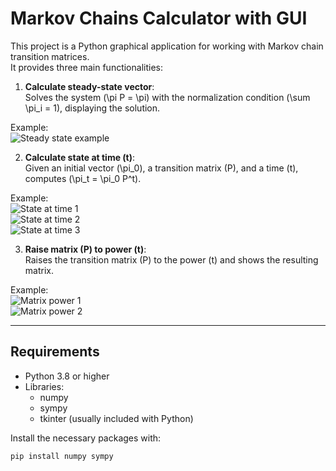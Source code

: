 # Markov Chains Calculator with GUI

This project is a Python graphical application for working with Markov chain transition matrices.  
It provides three main functionalities:

1. **Calculate steady-state vector**:  
   Solves the system \(\pi P = \pi\) with the normalization condition \(\sum \pi_i = 1\), displaying the solution.

Example:  
![Steady state example](images/Screenshot_2025-05-16_121913.png)


2. **Calculate state at time \(t\)**:  
   Given an initial vector \(\pi_0\), a transition matrix \(P\), and a time \(t\), computes \(\pi_t = \pi_0 P^t\).

Example:  
![State at time 1](images/Screenshot_2025-05-16_122029.png)  
![State at time 2](images/Screenshot_2025-05-16_122046.png)  
![State at time 3](images/Screenshot_2025-05-16_122059.png)

3. **Raise matrix \(P\) to power \(t\)**:  
   Raises the transition matrix \(P\) to the power \(t\) and shows the resulting matrix.

Example:  
![Matrix power 1](images/Screenshot_2025-05-16_122121.png)  
![Matrix power 2](images/Screenshot_2025-05-16_122132.png)

---

## Requirements

- Python 3.8 or higher
- Libraries:  
  - numpy  
  - sympy  
  - tkinter (usually included with Python)

Install the necessary packages with:

```bash
pip install numpy sympy
